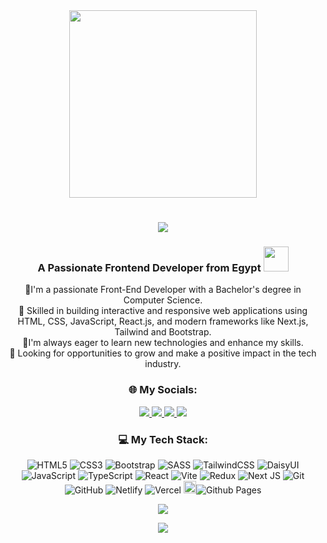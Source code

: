 
<div align="center">
  <img src="https://tenor.com/view/scaler-create-impact-code-sleep-time-gif-25011979.gif" width="300" />
</div>

<h1 align="center" style="color: red">
    <img src="https://readme-typing-svg.herokuapp.com/?font=Righteous&size=35&center=true&vCenter=true&width=500&height=70&duration=4000&lines=Hi+There!+👋;+I'm+Shiref+Ali+!;" />
</h1>

<h3 align="center">A Passionate Frontend Developer from Egypt <img src="https://media.giphy.com/media/WUlplcMpOCEmTGBtBW/giphy.gif" width="40"> 
</h3> 
<div align="center">
  🎯I'm a passionate Front-End Developer with a Bachelor's degree in Computer Science. 
<br>
🚀 Skilled in building interactive and responsive web applications using HTML, CSS, JavaScript, React.js, and modern frameworks like Next.js, Tailwind and Bootstrap.<br> 🌱I'm always eager to learn new technologies and enhance my skills.<br>💼 Looking for opportunities to grow and make a positive impact in the tech industry.
<br>
</div>



<div align="center">
  
### 🌐 My Socials:
 <a href="mailto:pedro.sales.muniz@gmail.com">
    <img src="https://img.shields.io/badge/Gmail-333333?style=for-the-badge&logo=gmail&logoColor=red" />
  </a>
<a href="https://www.linkedin.com/in/shiref-ali-98b12a1b9/" target="_blank">
    <img src="https://img.shields.io/badge/LinkedIn-0077B5?style=for-the-badge&logo=linkedin&logoColor=white" target="_blank" />
  </a>
  <a href="https://www.facebook.com/profile.php?id=100005790579932" target="_blank">
    <img src="https://img.shields.io/badge/Facebook-1877F2?style=for-the-badge&logo=Facebook&logoColor=white" />
  </a>
  <a href="https://www.instagram.com/shiref_ali_/" target="_blank">
    <img src="https://img.shields.io/badge/Instagram-E1306C?style=for-the-badge&logo=Instagram&logoColor=white" />
  </a>


### 💻 My Tech Stack:
![HTML5](https://img.shields.io/badge/html5-%23E34F26.svg?style=for-the-badge&logo=html5&logoColor=white) ![CSS3](https://img.shields.io/badge/css3-%231572B6.svg?style=for-the-badge&logo=css3&logoColor=white) ![Bootstrap](https://img.shields.io/badge/bootstrap-%238511FA.svg?style=for-the-badge&logo=bootstrap&logoColor=white) ![SASS](https://img.shields.io/badge/SASS-hotpink.svg?style=for-the-badge&logo=SASS&logoColor=white) ![TailwindCSS](https://img.shields.io/badge/tailwindcss-%2338B2AC.svg?style=for-the-badge&logo=tailwind-css&logoColor=white)  ![DaisyUI](https://img.shields.io/badge/daisyui-5A0EF8?style=for-the-badge&logo=daisyui&logoColor=white) ![JavaScript](https://img.shields.io/badge/javascript-%23323330.svg?style=for-the-badge&logo=javascript&logoColor=%23F7DF1E)  ![TypeScript](https://img.shields.io/badge/typescript-%23007ACC.svg?style=for-the-badge&logo=typescript&logoColor=white) ![React](https://img.shields.io/badge/react-%2320232a.svg?style=for-the-badge&logo=react&logoColor=%2361DAFB)  ![Vite](https://img.shields.io/badge/vite-%23646CFF.svg?style=for-the-badge&logo=vite&logoColor=white)  ![Redux](https://img.shields.io/badge/redux-%23593d88.svg?style=for-the-badge&logo=redux&logoColor=white)  ![Next JS](https://img.shields.io/badge/Next-black?style=for-the-badge&logo=next.js&logoColor=white)  ![Git](https://img.shields.io/badge/git-%23F05033.svg?style=for-the-badge&logo=git&logoColor=white)   ![GitHub](https://img.shields.io/badge/github-%23121011.svg?style=for-the-badge&logo=github&logoColor=white) ![Netlify](https://img.shields.io/badge/netlify-%23000000.svg?style=for-the-badge&logo=netlify&logoColor=#00C7B7) ![Vercel](https://img.shields.io/badge/vercel-%23000000.svg?style=for-the-badge&logo=vercel&logoColor=white) <img alt="Github Pages" width="20px" height="20px" src="https://techcrunch.com/wp-content/uploads/2010/07/github-logo.png" />![Github Pages](https://img.shields.io/badge/-Github%20Pages-000000?style=flat&logo=github-pages)

![](https://github-readme-stats.vercel.app/api/top-langs/?username=shirefali&theme=radical&hide_border=false&include_all_commits=false&count_private=false&layout=compact)<br/>

![](https://github-readme-streak-stats.herokuapp.com/?user=shirefali&theme=radical&hide_border=false)<br/>


<!-- Proudly created with GPRM ( https://gprm.itsvg.in ) -->
